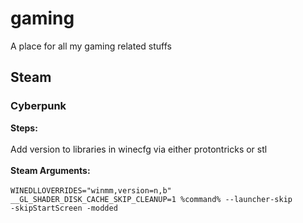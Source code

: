 # gaming
A place for all my gaming related stuffs
<!--
<h3>Game</h3>

<b>Steps:</b><br><br>

<br><br>
<b>Steam Arguments:</b><br><br>
<code>Arguments go here</code>
-->


<h2>Steam</h2>
<h3>Cyberpunk</h3>

<b>Steps:</b><br><br>
Add version to libraries in winecfg via either protontricks or stl
<br><br>
<b>Steam Arguments:</b><br><br>
<code>WINEDLLOVERRIDES="winmm,version=n,b" __GL_SHADER_DISK_CACHE_SKIP_CLEANUP=1 %command% --launcher-skip -skipStartScreen -modded</code>
